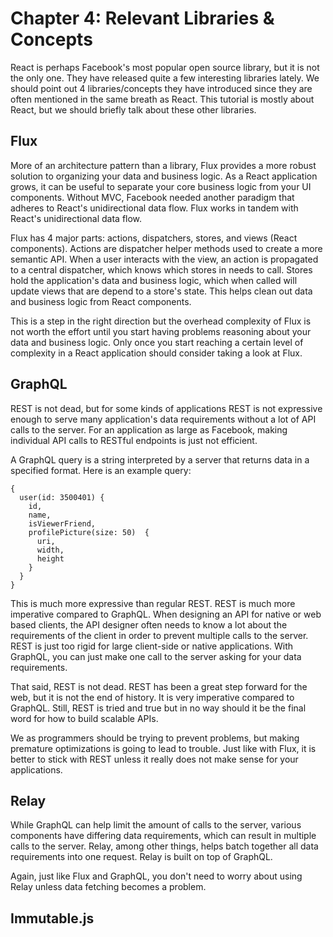 # Chapter 4: Relevant Libraries & Concepts

React is perhaps Facebook's most popular open source library, but it is not the only one. They have released quite a few interesting libraries lately. We should point out 4 libraries/concepts they have introduced since they are often mentioned in the same breath as React. This tutorial is mostly about React, but we should briefly talk about these other libraries. 

## Flux

More of an architecture pattern than a library, Flux provides a more robust solution to organizing your data and business logic. As a React application grows, it can be useful to separate your core business logic from your UI components. Without MVC, Facebook needed another paradigm that adheres to React's unidirectional data flow. Flux works in tandem with React's unidirectional data flow.


Flux has 4 major parts: actions, dispatchers, stores, and views (React components). Actions are dispatcher helper methods used to create a more semantic API. When a user interacts with the view, an action is propagated to a central dispatcher, which knows which stores in needs to call. Stores hold the application's data and business logic, which when called will update views that are depend to a store's state. This helps clean out data and business logic from React components.

This is a step in the right direction but the overhead complexity of Flux is not worth the effort until you start having problems reasoning about your data and business logic. Only once you start reaching a certain level of complexity in a React application should consider taking a look at Flux.

## GraphQL

REST is not dead, but for some kinds of applications REST is not expressive enough to serve many application's data requirements without a lot of API calls to the server. For an application as large as Facebook, making individual API calls to RESTful endpoints is just not efficient.

A GraphQL query is a string interpreted by a server that returns data in a specified format. Here is an example query:

```
{
  user(id: 3500401) {
    id,
    name,
    isViewerFriend,
    profilePicture(size: 50)  {
      uri,
      width,
      height
    }
  }
}
```

This is much more expressive than regular REST. REST is much more imperative compared to GraphQL. When designing an API for native or web based clients, the API designer often needs to know a lot about the requirements of the client in order to prevent multiple calls to the server. REST is just too rigid for large client-side or native applications. With GraphQL, you can just make one call to the server asking for your data requirements. 


That said, REST is not dead. REST has been a great step forward for the web, but it is not the end of history. It is very imperative compared to GraphQL. Still, REST is tried and true but in no way should it be the final word for how to build scalable APIs.

We as programmers should be trying to prevent problems, but making premature optimizations is going to lead to trouble. Just like with Flux, it is better to stick with REST unless it really does not make sense for your applications.

## Relay

While GraphQL can help limit the amount of calls to the server, various components have differing data requirements, which can result in multiple calls to the server. Relay, among other things, helps batch together all data requirements into one request. Relay is built on top of GraphQL.

Again, just like Flux and GraphQL, you don't need to worry about using Relay unless data fetching becomes a problem.

## Immutable.js